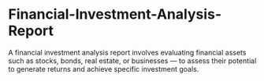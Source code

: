 # Financial-Investment-Analysis-Report
A financial investment analysis report involves evaluating financial assets such as stocks, bonds, real estate, or businesses — to assess their potential to generate returns and achieve specific investment goals. 
